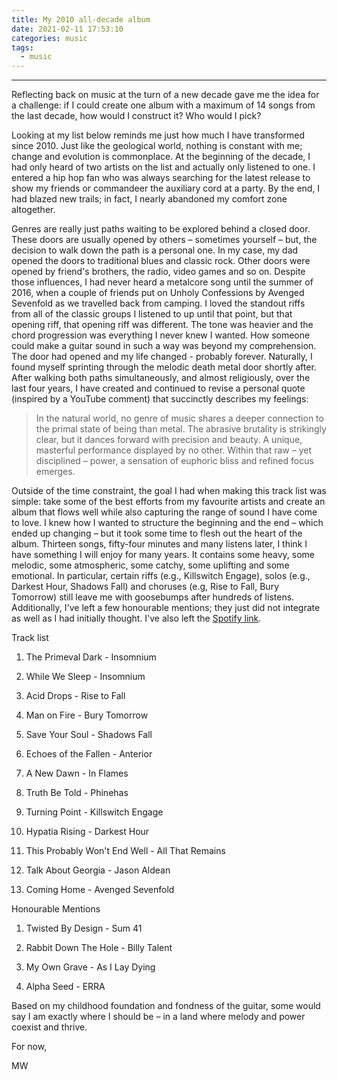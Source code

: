 ```yaml
---
title: My 2010 all-decade album
date: 2021-02-11 17:53:10
categories: music
tags:
  - music
---
```


---
Reflecting back on music at the turn of a new decade gave me the idea for a challenge: if I could create one album with a maximum of 14 songs from the last decade, how would I construct it? Who would I pick?

Looking at my list below reminds me just how much I have transformed since 2010. Just like the geological world, nothing is constant with me; change and evolution is commonplace. At the beginning of the decade, I had only heard of two artists on the list and actually only listened to one. I entered a hip hop fan who was always searching for the latest release to show my friends or commandeer the auxiliary cord at a party. By the end, I had blazed new trails; in fact, I nearly abandoned my comfort zone altogether. 

Genres are really just paths waiting to be explored behind a closed door. These doors are usually opened by others – sometimes yourself – but, the decision to walk down the path is a personal one. In my case, my dad opened the doors to traditional blues and classic rock. Other doors were opened by friend's brothers, the radio, video games and so on. Despite those influences, I had never heard a metalcore song until the summer of 2016, when a couple of friends put on Unholy Confessions by Avenged Sevenfold as we travelled back from camping. I loved the standout riffs from all of the classic groups I listened to up until that point, but that opening riff, that opening riff was different. The tone was heavier and the chord progression was everything I never knew I wanted. How someone could make a guitar sound in such a way was beyond my comprehension. The door had opened and my life changed - probably forever. Naturally, I found myself sprinting through the melodic death metal door shortly after. After walking both paths simultaneously, and almost religiously, over the last four years, I have created and continued to revise a personal quote (inspired by a YouTube comment) that succinctly describes my feelings: 

> In the natural world, no genre of music shares a deeper connection to the primal state of being than metal. The abrasive brutality is strikingly clear, but it dances forward with precision and beauty. A unique, masterful performance displayed by no other. Within that raw – yet disciplined – power, a sensation of euphoric bliss and refined focus emerges.

Outside of the time constraint, the goal I had when making this track list was simple: take some of the best efforts from my favourite artists and create an album that flows well while also capturing the range of sound I have come to love. I knew how I wanted to structure the beginning and the end – which ended up changing – but it took some time to flesh out the heart of the album. Thirteen songs, fifty-four minutes and many listens later, I think I have something I will enjoy for many years. It contains some heavy, some melodic, some atmospheric, some catchy, some uplifting and some emotional. In particular, certain riffs (e.g., Killswitch Engage), solos (e.g., Darkest Hour, Shadows Fall) and choruses (e.g, Rise to Fall, Bury Tomorrow) still leave me with goosebumps after hundreds of listens. Additionally, I've left a few honourable mentions; they just did not integrate as well as I had initially thought. I've also left the [Spotify link](https://open.spotify.com/playlist/5aH2fKF7QafUMsxjF34Ngr?si=b2e5930134a64596). 

Track list

1. The Primeval Dark - Insomnium

2. While We Sleep - Insomnium

3. Acid Drops - Rise to Fall

4. Man on Fire - Bury Tomorrow

5. Save Your Soul - Shadows Fall

6. Echoes of the Fallen - Anterior

7. A New Dawn - In Flames

8. Truth Be Told - Phinehas

9. Turning Point - Killswitch Engage

10. Hypatia Rising - Darkest Hour

11. This Probably Won't End Well - All That Remains

12. Talk About Georgia - Jason Aldean

13. Coming Home - Avenged Sevenfold

Honourable Mentions

1. Twisted By Design - Sum 41

2. Rabbit Down The Hole - Billy Talent

3. My Own Grave - As I Lay Dying

4. Alpha Seed - ERRA 

Based on my childhood foundation and fondness of the guitar, some would say I am exactly where I should be – in a land where melody and power coexist and thrive.

For now,

MW

